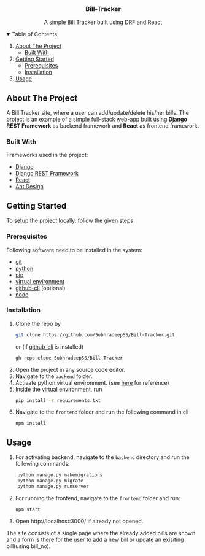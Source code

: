 
<!-- PROJECT LOGO -->
<br />
<p align="center">
  <h3 align="center">Bill-Tracker</h3>

  <p align="center">
    A simple Bill Tracker built using DRF and React
  </p>
</p>



<!-- TABLE OF CONTENTS -->
<details open="open">
  <summary>Table of Contents</summary>
  <ol>
    <li>
      <a href="#about-the-project">About The Project</a>
      <ul>
        <li><a href="#built-with">Built With</a></li>
      </ul>
    </li>
    <li>
      <a href="#getting-started">Getting Started</a>
      <ul>
        <li><a href="#prerequisites">Prerequisites</a></li>
        <li><a href="#installation">Installation</a></li>
      </ul>
    </li>
    <li><a href="#usage">Usage</a></li>
    
  </ol>
</details>



<!-- ABOUT THE PROJECT -->
## About The Project
A Bill Tracker site, where a user can add/update/delete his/her bills. The project is an example of a simple full-stack web-app built using **Django REST Framework** as backend framework and **React** as frontend framework.

### Built With
Frameworks used in the project:
* [Django](https://www.djangoproject.com/)
* [Django REST Framework](https://www.django-rest-framework.org/)
* [React](https://reactjs.org/)
* [Ant Design](https://ant.design/)



<!-- GETTING STARTED -->
## Getting Started
To setup the project locally, follow the given steps

### Prerequisites
Following software need to be installed in the system:
* [git](https://git-scm.com/downloads)
* [python](https://www.python.org/downloads/)
* [pip](https://pip.pypa.io/en/stable/installing/)
* [virtual environment](https://packaging.python.org/guides/installing-using-pip-and-virtual-environments/)
* [github-cli](https://github.com/cli/cli) (optional)
* [node](https://nodejs.org/en/download/)

### Installation

1. Clone the repo by
   ```sh
   git clone https://github.com/SubhradeepSS/Bill-Tracker.git
   ```
   or (if [github-cli](https://github.com/cli/cli) is installed)
   ```sh
   gh repo clone SubhradeepSS/Bill-Tracker
   ```
2. Open the project in any source code editor.
3. Navigate to the ```backend``` folder.
4. Activate python virtual environment. (see [here](https://docs.python.org/3/tutorial/venv.html#creating-virtual-environments) for reference)
5. Inside the virtual environment, run
   ```sh
   pip install -r requirements.txt
   ```
6. Navigate to the ```frontend``` folder and run the following command in cli
   ```sh
   npm install
   ```


<!-- USAGE EXAMPLES -->
## Usage
1. For activating backend, navigate to the ```backend``` directory and run the following commands:
```sh
    python manage.py makemigrations
    python manage.py migrate
    python manage.py runserver
```
2. For running the frontend, navigate to the ```frontend``` folder and run:
   ```sh
   npm start
   ```
3. Open http://localhost:3000/ if already not opened.

The site consists of a single page where the already added bills are shown and a form is there for the user to add a new bill or update an exisiting bill(using bill_no).

